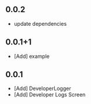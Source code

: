 ## 0.0.2

* update dependencies

## 0.0.1+1

* [Add] example

## 0.0.1

* [Add] DeveloperLogger
* [Add] Developer Logs Screen
